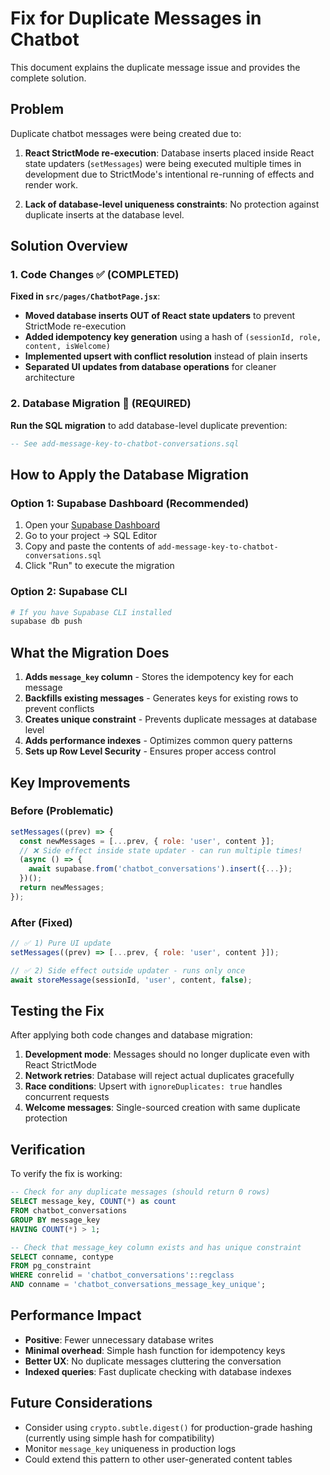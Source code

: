 # Fix for Duplicate Messages in Chatbot

This document explains the duplicate message issue and provides the complete solution.

## Problem

Duplicate chatbot messages were being created due to:

1. **React StrictMode re-execution**: Database inserts placed inside React state updaters (`setMessages`) were being executed multiple times in development due to StrictMode's intentional re-running of effects and render work.

2. **Lack of database-level uniqueness constraints**: No protection against duplicate inserts at the database level.

## Solution Overview

### 1. Code Changes ✅ (COMPLETED)

**Fixed in `src/pages/ChatbotPage.jsx`**:

- **Moved database inserts OUT of React state updaters** to prevent StrictMode re-execution
- **Added idempotency key generation** using a hash of `(sessionId, role, content, isWelcome)`
- **Implemented upsert with conflict resolution** instead of plain inserts
- **Separated UI updates from database operations** for cleaner architecture

### 2. Database Migration 🔄 (REQUIRED)

**Run the SQL migration** to add database-level duplicate prevention:

```sql
-- See add-message-key-to-chatbot-conversations.sql
```

## How to Apply the Database Migration

### Option 1: Supabase Dashboard (Recommended)

1. Open your [Supabase Dashboard](https://app.supabase.com)
2. Go to your project → SQL Editor
3. Copy and paste the contents of `add-message-key-to-chatbot-conversations.sql`
4. Click "Run" to execute the migration

### Option 2: Supabase CLI

```bash
# If you have Supabase CLI installed
supabase db push
```

## What the Migration Does

1. **Adds `message_key` column** - Stores the idempotency key for each message
2. **Backfills existing messages** - Generates keys for existing rows to prevent conflicts
3. **Creates unique constraint** - Prevents duplicate messages at database level
4. **Adds performance indexes** - Optimizes common query patterns
5. **Sets up Row Level Security** - Ensures proper access control

## Key Improvements

### Before (Problematic)
```javascript
setMessages((prev) => {
  const newMessages = [...prev, { role: 'user', content }];
  // ❌ Side effect inside state updater - can run multiple times!
  (async () => {
    await supabase.from('chatbot_conversations').insert({...});
  })();
  return newMessages;
});
```

### After (Fixed)
```javascript
// ✅ 1) Pure UI update
setMessages((prev) => [...prev, { role: 'user', content }]);

// ✅ 2) Side effect outside updater - runs only once
await storeMessage(sessionId, 'user', content, false);
```

## Testing the Fix

After applying both code changes and database migration:

1. **Development mode**: Messages should no longer duplicate even with React StrictMode
2. **Network retries**: Database will reject actual duplicates gracefully
3. **Race conditions**: Upsert with `ignoreDuplicates: true` handles concurrent requests
4. **Welcome messages**: Single-sourced creation with same duplicate protection

## Verification

To verify the fix is working:

```sql
-- Check for any duplicate messages (should return 0 rows)
SELECT message_key, COUNT(*) as count
FROM chatbot_conversations 
GROUP BY message_key 
HAVING COUNT(*) > 1;

-- Check that message_key column exists and has unique constraint
SELECT conname, contype 
FROM pg_constraint 
WHERE conrelid = 'chatbot_conversations'::regclass 
AND conname = 'chatbot_conversations_message_key_unique';
```

## Performance Impact

- **Positive**: Fewer unnecessary database writes
- **Minimal overhead**: Simple hash function for idempotency keys
- **Better UX**: No duplicate messages cluttering the conversation
- **Indexed queries**: Fast duplicate checking with database indexes

## Future Considerations

- Consider using `crypto.subtle.digest()` for production-grade hashing (currently using simple hash for compatibility)
- Monitor `message_key` uniqueness in production logs
- Could extend this pattern to other user-generated content tables
